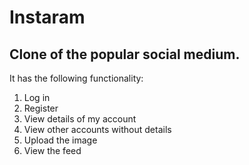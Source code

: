 # Instaram
Clone of the popular social medium.
----------------------------------------------------------
It has the following functionality:
1. Log in
2. Register
3. View details of my account
4. View other accounts without details
5. Upload the image
6. View the feed
